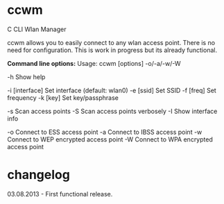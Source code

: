 ccwm
====

C CLI Wlan Manager

ccwm allows you to easily connect to any wlan access point.
There is no need for configuration.
This is work in progress but its already functional.

**Command line options:**
Usage: ccwm [options] -o/-a/-w/-W

-h              Show help

-i [interface]  Set interface (default: wlan0)
-e [ssid]       Set SSID
-f [freq]       Set frequency
-k [key]        Set key/passphrase

-s              Scan access points
-S              Scan access points verbosely
-I              Show interface info

-o              Connect to ESS access point
-a              Connect to IBSS access point
-w              Connect to WEP encrypted access point
-W              Connect to WPA encrypted access point

changelog
====
03.08.2013 - First functional release.
